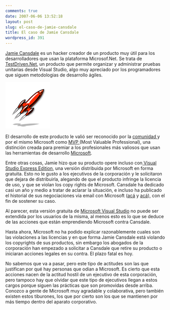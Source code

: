 ```yaml
---
comments: true
date: 2007-06-06 13:52:18
layout: post
slug: el-caso-de-jamie-cansdale
title: El caso de Jamie Cansdale
wordpress_id: 391
---
```


[Jamie Cansdale](http://weblogs.asp.net/nunitaddin/) es un hacker creador de un producto muy útil para los desarrolladores que usan la plataforma Microsof.Net. Se trata de [TestDriven.Net](http://testdriven.net/), un producto que permite organizar y administrar pruebas unitarias desde Visual Studio, algo muy apreciado por los programadores que siguen metodologias de desarrollo ágiles.

[![r_takeoff.gif](r_takeoff.gif)](http://testdriven.net/)

El desarrollo de este producto le valió ser reconocido por la [comunidad ](http://weblogs.asp.net/)y por el mismo Microsoft como [MVP ](http://mvp.support.microsoft.com/)(Most Valuable Professional), una distinción creada para premiar a los profesionales más valiosos que usan las herramientas de desarrollo [Microsoft](http://ww.microsoft.com/).

Entre otras cosas, Jamie hizo que su producto opere incluso con[ Visual Studio Express Edition](http://msdn.microsoft.com/vstudio/express/), una versión distribuida por Microsoft en forma gratuita. Esto no le gusto a los ejecutivos de la corporación y le solicitaron que dejara de distribuirla, alegando de que el producto infringe la licencia de uso, y que se violan los copy rights de Microsoft. Cansdale ha dedicado casi un año y medio a tratar de aclarar la situación, e incluso ha publicado el historial de sus negociaciones via email con Microsoft ([acá](http://www.mutantdesign.co.uk/downloads/ExpressEmails1.html) y [acá](http://www.mutantdesign.co.uk/downloads/ExpressEmails2.html)), con el fin de sostener su caso.

Al parecer, esta versión gratuita de [Microsoft Visual Studio](http://msdn2.microsoft.com/en-us/vstudio/aa973782.aspx) no puede ser extendida por los usuarios de la misma, al menos esto es lo que se deduce de las acciones que están emprendiendo Microsoft contra Cansdale.

Hasta ahora, Microsoft no ha podido explicar razonablemente cuales son las violaciones a las licencias y en que forma Jamie Cansdale está violando los copyrights de sus productos, sin embargo los abogados de la corporación han empezado a solicitar a Cansdale que retire su producto o iniciaran acciones legales en su contra. El plazo fatal es hoy.

No sabemos que va a pasar, pero este tipo de actitudes son las que justifican por qué hay personas que odian a Microsoft. Es cierto que esta acciones nacen de la actitud hostil de un ejecutivo de esta corporación, pero tampoco hay que olvidar que este tipo de ejecutivos llegan a estos cargos porque siguen las prácticas que son promovidas desde arriba. Conozco a gente de Microsoft muy agradable y colaborativa, pero también existen estos tiburones, los que por cierto son los que se mantienen por más tiempo dentro del aparato corporativo.




